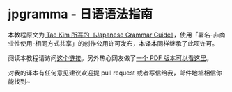 # jpgramma - 日语语法指南

本教程原文为[ Tae Kim 所写的《Japanese Grammar Guide》](http://www.guidetojapanese.org/learn/grammar)，使用「署名-非商业性使用-相同方式共享」的创作公用许可发布，本译本同样继承了此项许可。

阅读本教程请访问[这个链接](http://res.wokanxing.info/jpgramma/)。另外热心网友做了[一个 PDF 版本可以看这里](https://github.com/jiangming1399/tae-kim_cn_latex_go/releases)。

对我的译本有任何意见建议欢迎提 pull request 或者写信给我，邮件地址相信你能找到~
